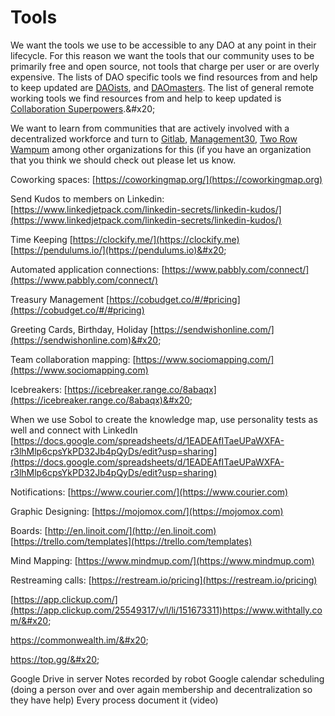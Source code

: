 # Tools

We want the tools we use to be accessible to any DAO at any point in their lifecycle. For this reason we want the tools that our community uses to be primarily free and open source, not tools that charge per user or are overly expensive. The lists of DAO specific tools we find resources from and help to keep updated are [DAOists](https://www.daoists.xyz), and [DAOmasters](https://www.daomasters.xyz). The list of general remote working tools we find resources from and help to keep updated is [Collaboration Superpowers](https://www.collaborationsuperpowers.com/,).&#x20;

We want to learn from communities that are actively involved with a decentralized workforce and turn to [Gitlab](https://about.gitlab.com/company/culture/all-remote/guide/), [Management30](https://management30.com/practice/), [Two Row Wampum](https://harolddavis3.github.io/Two-Row-Wampum-Social-Layer-Platform#/?id=two-row-wampum-social-layer) among other organizations for this (if you have an organization that you think we should check out please let us know.&#x20;

Coworking spaces: [https://coworkingmap.org/](https://coworkingmap.org)

Send Kudos to members on Linkedin: [https://www.linkedjetpack.com/linkedin-secrets/linkedin-kudos/](https://www.linkedjetpack.com/linkedin-secrets/linkedin-kudos/)

Time Keeping [https://clockify.me/](https://clockify.me) [https://pendulums.io/](https://pendulums.io)&#x20;

Automated application connections: [https://www.pabbly.com/connect/](https://www.pabbly.com/connect/)

Treasury Management [https://cobudget.co/#/#pricing](https://cobudget.co/#/#pricing)

Greeting Cards, Birthday, Holiday [https://sendwishonline.com/](https://sendwishonline.com)&#x20;

Team collaboration mapping: [https://www.sociomapping.com/](https://www.sociomapping.com)



Icebreakers: [https://icebreaker.range.co/8abaqx](https://icebreaker.range.co/8abaqx)&#x20;

When we use Sobol to create the knowledge map, use personality tests as well and connect with LinkedIn [https://docs.google.com/spreadsheets/d/1EADEAfITaeUPaWXFA-r3lhMlp6cpsYkPD32Jb4pQyDs/edit?usp=sharing](https://docs.google.com/spreadsheets/d/1EADEAfITaeUPaWXFA-r3lhMlp6cpsYkPD32Jb4pQyDs/edit?usp=sharing)

Notifications: [https://www.courier.com/](https://www.courier.com)

Graphic Designing: [https://mojomox.com/](https://mojomox.com)

Boards: [http://en.linoit.com/](http://en.linoit.com) [https://trello.com/templates](https://trello.com/templates)

Mind Mapping: [https://www.mindmup.com/](https://www.mindmup.com)

Restreaming calls: [https://restream.io/pricing](https://restream.io/pricing)

&#x20;[https://app.clickup.com/](https://app.clickup.com/25549317/v/l/li/151673311)https://www.withtally.com/&#x20;

https://commonwealth.im/&#x20;

&#x20; &#x20;

https://top.gg/&#x20;

Google Drive in server Notes recorded by robot Google calendar scheduling (doing a person over and over again membership and decentralization so they have help) Every process document it (video)&#x20;
